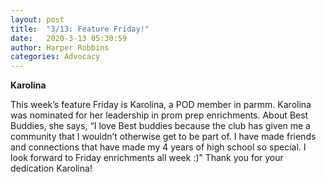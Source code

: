 ```yaml
---
layout: post
title:  "3/13: Feature Friday!"
date:   2020-3-13 05:30:59
author: Harper Robbins
categories: Advocacy
---
```


**Karolina**

This week’s feature Friday is Karolina, a POD member in parmm. Karolina was nominated for her leadership in prom prep enrichments. About Best Buddies, she says, “I love Best buddies because the club has given me a community that I wouldn’t otherwise get to be part of. I have made friends and connections that have made my 4 years of high school so special. I look forward to Friday enrichments all week :)” Thank you for your dedication Karolina!
